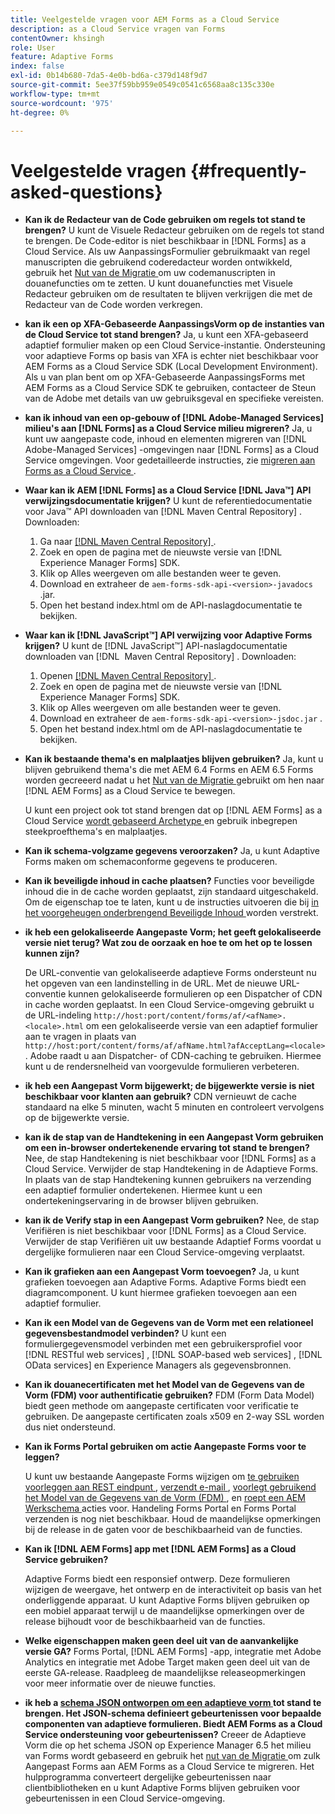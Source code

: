 ```yaml
---
title: Veelgestelde vragen voor AEM Forms as a Cloud Service
description: as a Cloud Service vragen van Forms
contentOwner: khsingh
role: User
feature: Adaptive Forms
index: false
exl-id: 0b14b680-7da5-4e0b-bd6a-c379d148f9d7
source-git-commit: 5ee37f59bb959e0549c0541c6568aa8c135c330e
workflow-type: tm+mt
source-wordcount: '975'
ht-degree: 0%

---
```


# Veelgestelde vragen {#frequently-asked-questions}

* **Kan ik de Redacteur van de Code gebruiken om regels tot stand te brengen?**
U kunt de Visuele Redacteur gebruiken om de regels tot stand te brengen. De Code-editor is niet beschikbaar in [!DNL Forms] as a Cloud Service. Als uw AanpassingsFormulier gebruikmaakt van regel manuscripten die gebruikend coderedacteur worden ontwikkeld, gebruik het [ Nut van de Migratie ](migrate-to-forms-as-a-cloud-service.md) om uw codemanuscripten in douanefuncties om te zetten. U kunt douanefuncties met Visuele Redacteur gebruiken om de resultaten te blijven verkrijgen die met de Redacteur van de Code worden verkregen.

* **kan ik een op XFA-Gebaseerde AanpassingsVorm op de instanties van de Cloud Service tot stand brengen?**
Ja, u kunt een XFA-gebaseerd adaptief formulier maken op een Cloud Service-instantie. Ondersteuning voor adaptieve Forms op basis van XFA is echter niet beschikbaar voor AEM Forms as a Cloud Service SDK (Local Development Environment). Als u van plan bent om op XFA-Gebaseerde AanpassingsForms met AEM Forms as a Cloud Service SDK te gebruiken, contacteer de Steun van de Adobe met details van uw gebruiksgeval en specifieke vereisten.

<!-- * **Can I use an XDP as a Document of Record (DoR) template? Is Forms Designer included in AEM Forms as a Cloud Service license?** 

  Yes, you can use an XDP as a Document of Record template on Cloud Service instances. However, support to use XDP as a Document of Record template is not available for AEM Forms as a Cloud Service SDK (Local development environment). -->

* **kan ik inhoud van een op-gebouw of [!DNL Adobe-Managed Services] milieu&#39;s aan [!DNL Forms] as a Cloud Service milieu migreren?**
Ja, u kunt uw aangepaste code, inhoud en elementen migreren van [!DNL Adobe-Managed Services] -omgevingen naar [!DNL Forms] as a Cloud Service omgevingen. Voor gedetailleerde instructies, zie [ migreren aan Forms as a Cloud Service ](migrate-to-forms-as-a-cloud-service.md).

<!-- You can use package manager or Experience Manager UI to [export and import Forms and related assets](import-export-forms-templates.md), use the migration utility to make your existing assets compatible with [!DNL Forms] as a Cloud Service, use the [Best Practices Analyzer](https://experienceleague.adobe.com/docs/experience-manager-cloud-service/moving/cloud-migration/best-practices-analyzer/overview-best-practices-analyzer.html?lang=en#best-practices-analyzer) tool to find the features and APIs that require changes and updated before migration, and use the [Content Transfer Tools](https://docs.adobe.com/content/help/en/experience-manager-cloud-service/moving/home.html) to move your custom code without refactoring it. -->

* **Waar kan ik AEM [!DNL Forms] as a Cloud Service [!DNL Java™] API verwijzingsdocumentatie krijgen?**
U kunt de referentiedocumentatie voor Java™ API downloaden van [!DNL Maven Central Repository] . Downloaden:
   1. Ga naar [[!DNL Maven Central Repository] ](https://mvnrepository.com/artifact/com.adobe.aem/aem-forms-sdk-api).
   1. Zoek en open de pagina met de nieuwste versie van [!DNL Experience Manager Forms] SDK.
   1. Klik op Alles weergeven om alle bestanden weer te geven.
   1. Download en extraheer de `aem-forms-sdk-api-<version>-javadocs` .jar.
   1. Open het bestand index.html om de API-naslagdocumentatie te bekijken.

* **Waar kan ik [!DNL JavaScript™] API verwijzing voor Adaptive Forms krijgen?**
U kunt de [!DNL JavaScript™] API-naslagdocumentatie downloaden van [!DNL &#x200B; Maven Central Repository] . Downloaden:
   1. Openen [[!DNL Maven Central Repository] ](https://mvnrepository.com/artifact/com.adobe.aem/aem-forms-sdk-api) .
   1. Zoek en open de pagina met de nieuwste versie van [!DNL Experience Manager Forms] SDK.
   1. Klik op Alles weergeven om alle bestanden weer te geven.
   1. Download en extraheer de `aem-forms-sdk-api-<version>-jsdoc.jar` .
   1. Open het bestand index.html om de API-naslagdocumentatie te bekijken.

* **Kan ik bestaande thema&#39;s en malplaatjes blijven gebruiken?**
Ja, kunt u blijven gebruikend thema&#39;s die met AEM 6.4 Forms en AEM 6.5 Forms worden gecreeerd nadat u het [ Nut van de Migratie ](migrate-to-forms-as-a-cloud-service.md) gebruikt om hen naar [!DNL AEM Forms] as a Cloud Service te bewegen.

  U kunt een project ook tot stand brengen dat op [!DNL AEM Forms] as a Cloud Service [ wordt gebaseerd Archetype ](setup-local-development-environment.md#forms-cloud-service-local-development-environment) en gebruik inbegrepen steekproefthema&#39;s en malplaatjes.

* **Kan ik schema-volgzame gegevens veroorzaken?**
Ja, u kunt Adaptive Forms maken om schemaconforme gegevens te produceren.

<!-- * **Can I pass custom parameters to the prefill service?**
Custom parameters are planned for an upcoming release. -->

* **Kan ik beveiligde inhoud in cache plaatsen?**
Functies voor beveiligde inhoud die in de cache worden geplaatst, zijn standaard uitgeschakeld. Om de eigenschap toe te laten, kunt u de instructies uitvoeren die bij [ in het voorgeheugen onderbrengend Beveiligde Inhoud ](https://experienceleague.adobe.com/docs/experience-manager-dispatcher/using/configuring/permissions-cache.html) worden verstrekt.

* **ik heb een gelokaliseerde Aangepaste Vorm; het geeft gelokaliseerde versie niet terug? Wat zou de oorzaak en hoe te om het op te lossen kunnen zijn?**

  De URL-conventie van gelokaliseerde adaptieve Forms ondersteunt nu het opgeven van een landinstelling in de URL. Met de nieuwe URL-conventie kunnen gelokaliseerde formulieren op een Dispatcher of CDN in cache worden geplaatst. In een Cloud Service-omgeving gebruikt u de URL-indeling `http://host:port/content/forms/af/<afName>.<locale>.html` om een gelokaliseerde versie van een adaptief formulier aan te vragen in plaats van `http://host:port/content/forms/af/afName.html?afAcceptLang=<locale>` . Adobe raadt u aan Dispatcher- of CDN-caching te gebruiken. Hiermee kunt u de rendersnelheid van voorgevulde formulieren verbeteren.

* **ik heb een Aangepast Vorm bijgewerkt; de bijgewerkte versie is niet beschikbaar voor klanten aan gebruik?**
CDN vernieuwt de cache standaard na elke 5 minuten, wacht 5 minuten en controleert vervolgens op de bijgewerkte versie.

* **kan ik de stap van de Handtekening in een Aangepast Vorm gebruiken om een in-browser ondertekenende ervaring tot stand te brengen?**
Nee, de stap Handtekening is niet beschikbaar voor [!DNL Forms] as a Cloud Service. Verwijder de stap Handtekening in de Adaptieve Forms. In plaats van de stap Handtekening kunnen gebruikers na verzending een adaptief formulier ondertekenen. Hiermee kunt u een ondertekeningservaring in de browser blijven gebruiken.

* **kan ik de Verify stap in een Aangepast Vorm gebruiken?**
Nee, de stap Verifiëren is niet beschikbaar voor [!DNL Forms] as a Cloud Service. Verwijder de stap Verifiëren uit uw bestaande Adaptief Forms voordat u dergelijke formulieren naar een Cloud Service-omgeving verplaatst.

* **Kan ik grafieken aan een Aangepast Vorm toevoegen?**
Ja, u kunt grafieken toevoegen aan Adaptive Forms. Adaptive Forms biedt een diagramcomponent. U kunt hiermee grafieken toevoegen aan een adaptief formulier.

* **Kan ik een Model van de Gegevens van de Vorm met een relationeel gegevensbestandmodel verbinden?**
U kunt een formuliergegevensmodel verbinden met een gebruikersprofiel voor [!DNL RESTful web services] , [!DNL SOAP-based web services] , [!DNL OData services] en Experience Managers als gegevensbronnen. <!--Support to connect a Form Data Model with a relational database is not available.-->

* **Kan ik douanecertificaten met het Model van de Gegevens van de Vorm (FDM) voor authentificatie gebruiken?**
FDM (Form Data Model) biedt geen methode om aangepaste certificaten voor verificatie te gebruiken. De aangepaste certificaten zoals x509 en 2-way SSL worden dus niet ondersteund.

* **Kan ik Forms Portal gebruiken om actie Aangepaste Forms voor te leggen?**

  U kunt uw bestaande Aangepaste Forms wijzigen om [ te gebruiken voorleggen aan REST eindpunt ](configuring-submit-actions.md#submit-to-rest-endpoint), [ verzendt e-mail ](configuring-submit-actions.md#send-email), [ voorlegt gebruikend het Model van de Gegevens van de Vorm (FDM) ](configuring-submit-actions.md#submit-using-form-data-model), en [ roept een AEM Werkschema ](configuring-submit-actions.md#invoke-an-aem-workflow) acties voor. Handeling Forms Portal en Forms Portal verzenden is nog niet beschikbaar. Houd de maandelijkse opmerkingen bij de release in de gaten voor de beschikbaarheid van de functies.

* **Kan ik [!DNL AEM Forms] app met [!DNL AEM Forms] as a Cloud Service gebruiken?**

  Adaptive Forms biedt een responsief ontwerp. Deze formulieren wijzigen de weergave, het ontwerp en de interactiviteit op basis van het onderliggende apparaat. U kunt Adaptive Forms blijven gebruiken op een mobiel apparaat terwijl u de maandelijkse opmerkingen over de release bijhoudt voor de beschikbaarheid van de functies.

* **Welke eigenschappen maken geen deel uit van de aanvankelijke versie GA?**
Forms Portal, [!DNL AEM Forms] -app, integratie met Adobe Analytics en integratie met Adobe Target maken geen deel uit van de eerste GA-release. Raadpleeg de maandelijkse releaseopmerkingen voor meer informatie over de nieuwe functies.

* **ik heb a [ schema JSON ontworpen om een adaptieve vorm ](adaptive-form-json-schema-form-model.md) tot stand te brengen. Het JSON-schema definieert gebeurtenissen voor bepaalde componenten van adaptieve formulieren. Biedt AEM Forms as a Cloud Service ondersteuning voor gebeurtenissen?**
Creeer de Adaptieve Vorm die op het schema JSON op Experience Manager 6.5 het milieu van Forms wordt gebaseerd en gebruik het [ nut van de Migratie ](migrate-to-forms-as-a-cloud-service.md) om zulk Aangepast Forms aan AEM Forms as a Cloud Service te migreren. Het hulpprogramma converteert dergelijke gebeurtenissen naar clientbibliotheken en u kunt Adaptive Forms blijven gebruiken voor gebeurtenissen in een Cloud Service-omgeving.

<!-- 

* **Is there any AEM Forms as a Cloud Service connector for Microsoft Power Automate?**

  Yes, Adobe provides an Adobe Experience Manager connector to access [Adobe Experience Manager Forms - Communication capabilities](https://experienceleague.adobe.com/docs/experience-manager-cloud-service/content/forms/using-communications/aem-forms-cloud-service-communications-introduction.html) through Microsoft Power Automate. You can create a PDF document that is based on a form design and XML form data or create PostScript (PS), Printer Command Language (PCL), Zebra Printing Language (ZPL) and other Printer Definition Language documents. 

  You can get started with Adobe Experience Manager easily with just a few steps:

  1. Generate the Service credentials: Use Adobe Experience Manager Developer Console to [generate](https://experienceleague.adobe.com/docs/experience-manager-learn/getting-started-with-aem-headless/authentication/service-credentials.html?#generate-service-credentials) the service credentials.  
  
  1. Setup your connection: Add your service credentials to the Adobe Experience Manager Connector. You can get crdential from service credential JSON and copy these credential details to your one-time connection setup:

    * AEM Server
    * Organization ID 
    * Client ID
    * Client Secret
    * Technical Account ID
    * Meta Scopes
    * Private Key - base64 encoded keys are accepted
    * Adobe IMS Host URL

    <br> 
    
    ![Use your Service Credential JSON for credential details](assets/forms-aem-pa-connector-connection.png)

    A sample Service Credential JSON file fields mapped to Adobe Experience Manager connector for Microsoft Power Automate.

    -->
